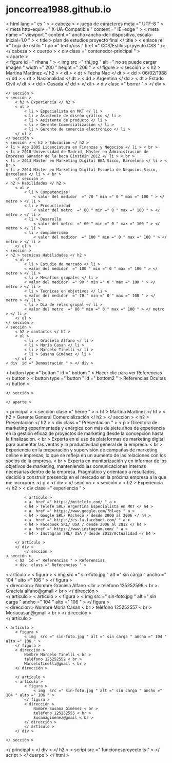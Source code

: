 # joncorrea1988.github.io
<!DOCTYPEhtml >
< html  lang =" es " >
< cabeza >
    < juego de caracteres meta  =" UTF-8 " >
    < meta  http-equiv =" X-UA-Compatible " content =" IE=edge " >
    < meta  name =" viewport " content =" ancho=ancho-del-dispositivo, escala-inicial=1.0 " >
    < title > plan de estudios proyecto final </ title >
    < enlace  rel =" hoja de estilo " tipo =" texto/css " href =" CCS/Estilos prpyecto.CSS " />
</ cabeza >
< cuerpo >
    < div  class =" contenedor-principal " >   
    < aparte >     
    < figure  id =" rihana " > < img  src =" rhi.jpg " alt =" no se puede cargar imagen " width =" 200 " height =" 206 " > </ figure >
    < sección >
    < h2 > Martina Martínez </ h2 >
    < dl >
    < dt > Fecha Nac </ dt >
    < dd > 06/02/1988 </ dd >
    < dt > Nacionalidad </ dt >
    < dd > Argentina </ dd >
    < dt > Estado Civil </ dt >
    < dd > Casada </ dd >
    </ dl >
    < div  clase =" borrar " > </ div >


    </ sección >
    < sección >
        < h2 > Experiencia </ h2 >
        < ul >
            < li > Especialista en MKT </ li >
            < li > Asistente de diseño gráfico </ li >
            < li > Asistente de producto </ li >
            < li > Gerente Comercialización </ li >
            < li > Gerente de comercio electrónico </ li >
        </ ul >
    </ sección >
    < sección > < h2 > Educación </ h2 >
    < li > Ago 2005 Licenciatura en Finanzas y Negocios </ li > < br >
    < li > 2010 Universidad de Madrid, Máster en Administración de Empresas Ganador de la beca Einstein 2012 </ li > < br >
    < li > 2013 Máster en Marketing Digital BBA Sisco, Barcelona </ li > < br >
    < li > 2014 Máster en Marketing Digital Escuela de Negocios Sisco, Barcelona </ li > < br >
        </ sección >
    < h2 > Habilidades </ h2 >
        < ul >
            < li > Competencias
                < valor del medidor  =" 70 " min =" 0 " max =" 100 " > </ metro > </ li >            
            < li > Productividad
                < valor del metro  =" 80 " min =" 0 " max =" 100 " > </ metro > </ li >
            < li > Desarollo
                < valor del metro  =" 60 " min =" 0 " max =" 100 " > </ metro > </ li >
            < li > compañerismo
                < valor del medidor  =" 100 " min =" 0 " max =" 100 " > </ metro > </ li >
        </ ul >
    < sección >
    < h2 > tecnicas Habilidades </ h2 >
        < ul >
            < li > Estudio de mercado </ li >
            < valor del medidor  =" 100 " min =" 0 " max =" 100 " > </ metro > </ li >
            < li > Mesafios grupales </ li >
            < valor del medidor  =" 90 " min =" 0 " max =" 100 " > </ metro > </ li >
            < li > Tecnicas en objetivos </ li >
            < valor del medidor  =" 70 " min =" 0 " max =" 100 " > </ metro > </ li >
            < li > Dia de relax grupal </ li >
            < valor del metro  =" 80 " min =" 0 " max =" 100 " > </ metro > </ li >
        </ ul >
    </ sección >
    < sección >
        < h2 > contactos </ h2 >
        < ul >
            < li > Graciela Alfano </ li >
            < li > Moria Casan </ li >
            < li > Marcelo Tinelli </ li >
            < li > Susana Giménez </ li >
        </ ul >
    < div  id =" Demostración " > </ div >
< button  type =" button " id =" bottom " > Hacer clic para ver Referencias </ button >
< button  type =" button " id =" bottom2 " > Referencias Ocultas </ button >

    </ sección >

    </ aparte >

< principal >
    < sección  clase =" héroe " >
        < h1 > Martina Martínez </ h1 >
        < h2 > Gerente General Comercialización </ h2 >
</ sección >
        < h2 > Presentación </ h2 >
        < div  class =" Presentación " >
< p > Directora de marketing experimentada y enérgica con más de siete años de experiencia en la gestión eficaz de proyectos de marketing desde la concepción hasta la finalización. < br >
    Experta en el uso de plataformas de marketing digital para aumentar las ventas y la productividad general de la empresa. < br >
    Experiencia en la preparación y supervisión de campañas de marketing online e impresas, lo que se refleja en un aumento de las relaciones con los socios de la empresa. < br >
    Experta en monitorización y en informar de los objetivos de marketing, manteniendo las comunicaciones internas necesarias dentro de la empresa. Pragmático y orientado a resultados, decidió a construir presencia en el mercado en la próxima empresa a la que me incorpore.
    </ p >
</ div >
</ sección >
    < sección >
        < h2 > Experiencia </ h2 >
        < div  clase =" experiencia " >

            < artículo >
            < a  href =" https://mitelefe.com/ " a >  
            < h4 > Telefe SRL/ Argentina Especialista en MKT </ h4 >
            < a  href =" https://www.google.com/?hl=es " a >             
            < h4 > Google SRL/ Pacheco / desde 2000 al 2006 </ h4 >
            < a  href =" https://es-la.facebook.com/ " a > 
            < h4 > Facebook SRL/ USA / desde 2006 al 2012 </ h4 >
            < a  href =" https://www.instagram.com/ " a >
            < h4 > Instagram SRL/ USA / desde 2012/Actualidad </ h4 >        

        </ artículo >
        </ div >
            </ sección >
    < sección >
        < h2  id =" Referencias " > Referencias     
        < div  class =" Referencias " > 
< artículo >
< figura >
    < img  src =" sin-foto.jpg " alt =" sin carga " ancho =" 104 " alto =" 106 " >
</ figura >   
< dirección >
    Nombre Graciela Alfano < br >
    teléfono 125252598 < br >
    Graciela alfano@gmail < br >
</ dirección >  
</ artículo >
< artículo >
    < figura >
        < img  src =" sin-foto.jpg " alt =" sin carga " ancho =" 104 " alto =" 106 " >
    </ figura >    
    < dirección >
        Nombre Moria Casan < br >
        teléfono 125252557 < br >
        Moriacasan@gmail < br >
    </ dirección >  
    </ artículo >

    < artículo >
        < figura >
            < img  src =" sin-foto.jpg " alt =" sin carga " ancho =" 104 " alto =" 106 " >
        </ figura >
        < dirección >
            Nombre Marcelo Tinelli < br >
            teléfono 125252552 < br >
            Marcelotinelli@gmail < br >
        </ dirección >       

        </ artículo >
        < artículo >
            < figura >
                < img  src =" sin-foto.jpg " alt =" sin carga " ancho =" 104 " alto =" 106 " >
            </ figura >    
            < dirección >
                Nombre Susana Giménez < br >
                teléfono 125252555 < br >
                Susanagimenez@gmail < br >
            </ dirección >    
            </ artículo >
        </ div >

    </ sección >

</ principal >
</ div >
</ h2 >
< script  src =" funcionesproyecto.js " > </ script >
</ cuerpo >
</ html >
